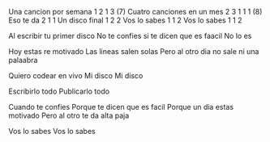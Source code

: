 Una cancion por semana 1 2 1 3 (7)
Cuatro canciones en un mes 2 3 1 1 1 (8)
Eso te da 2 1 1
Un disco final 1 2 2
Vos lo sabes 1 1 2
Vos lo sabes 1 1 2

Al escribir tu primer disco
No te confies si te dicen que es faacil
No lo es

Hoy estas re motivado
Las lineas salen solas
Pero al otro dia no sale ni una palaabra

Quiero codear en vivo
Mi disco
Mi disco









Escribirlo todo
Publicarlo todo








Cuando te confies
Porque te dicen que es facil
Porque un dia estas motivado
Pero al otro te da alta paja

Vos lo sabes
Vos lo sabes


